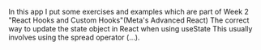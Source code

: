 In this app I put some exercises and examples which are part of Week 2 "React Hooks and Custom Hooks"(Meta's Advanced React)
The correct way to update the state object in React when using useState
This usually involves using the spread operator (...).